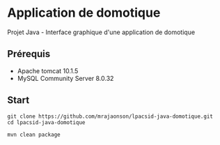 # Application de domotique

Projet Java - Interface graphique d'une application de domotique

## Prérequis
* Apache tomcat 10.1.5
* MySQL Community Server 8.0.32

## Start
```shell
git clone https://github.com/mrajaonson/lpacsid-java-domotique.git
cd lpacsid-java-domotique

mvn clean package
```


